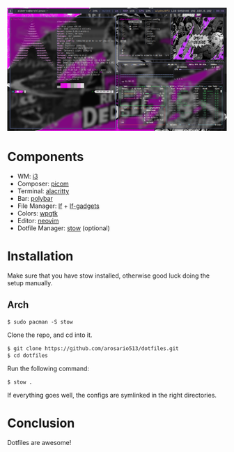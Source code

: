 ![rice](./result.png)
# Components
-  WM: [i3](https://github.com/i3/i3.git)
- Composer: [picom](https://github.com/yshui/picom.git)
- Terminal: [alacritty](https://github.com/alacritty/alacritty.git)
- Bar: [polybar](https://github.com/polybar/polybar.git)
- File Manager: [lf](https://github.com/gokcehan/lf.git) + [lf-gadgets](https://github.com/slavistan/lf-gadgets.git)
- Colors: [wpgtk](https://github.com/deviantfero/wpgtk.git)
- Editor: [neovim](https://github.com/neovim/neovim.git)
- Dotfile Manager: [stow](https://git.savannah.gnu.org/git/stow.git) (optional)
# Installation
Make sure that you have stow installed, otherwise good luck doing the setup manually.
## Arch
```
$ sudo pacman -S stow
```
Clone the repo, and cd into it.
```
$ git clone https://github.com/arosario513/dotfiles.git
$ cd dotfiles
```
Run the following command:
```
$ stow .
```
If everything goes well, the configs are symlinked in the right directories.
# Conclusion
Dotfiles are awesome!
